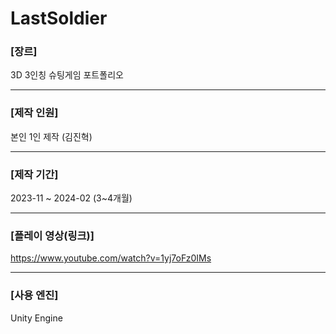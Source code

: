 # LastSoldier
### [장르]

3D 3인칭 슈팅게임 포트폴리오

-----------

### [제작 인원]

  본인 1인 제작 (김진혁)

-----------

### [제작 기간]

  2023-11 ~ 2024-02 (3~4개월)

-----------

### [플레이 영상(링크)]

https://www.youtube.com/watch?v=1yj7oFz0IMs

-----------

### [사용 엔진]

Unity Engine

